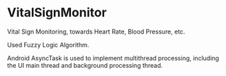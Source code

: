 # VitalSignMonitor

Vital Sign Monitoring, towards Heart Rate, Blood Pressure, etc. 

Used Fuzzy Logic Algorithm.

Android AsyncTask is used to implement multithread processing, including the UI main thread and background processing thread.
